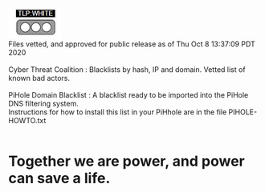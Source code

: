 ![TLP:WHITE](https://github.com/COVID-19-CTI-LEAGUE/PUBLIC_RELEASE/blob/master/MARKUP_RESOURCES/TLP-IMAGES/TLP-WHITE.jpg)<BR>Files vetted, and approved for public release as of Thu Oct  8 13:37:09 PDT 2020<br><br>Cyber Threat Coalition : Blacklists by hash, IP and domain. Vetted list of known bad actors.<br><br>PiHole Domain Blacklist : A blacklist ready to be imported into the PiHole DNS filtering system.<br>Instructions for how to install this list in your PiHhole are in the file PIHOLE-HOWTO.txt<BR><BR><h1>Together we are power, and power can save a life.</h1>
